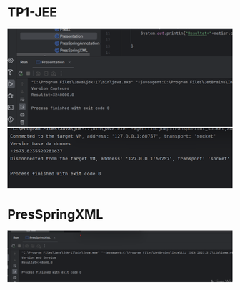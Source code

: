 # TP1-JEE
<img  alt="" src="IMG/Presentation.png">
<img alt="" src="IMG/PreSpringAnnotation.png">
<h1>PresSpringXML</h1>
<img alt="" src="IMG/PresSpringXML.png">
